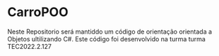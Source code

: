 # CarroPOO
Neste Repositorio será mantiddo um código de orientação orientada a Objetos ultilizando C#. Este código foi desenvolvido na turma turma TEC2022.2.127
